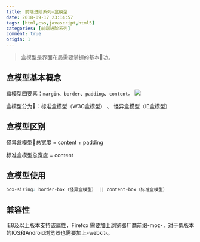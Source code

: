 ```yaml
---
title: 前端进阶系列—盒模型
date: 2018-09-17 23:14:57
tags: [html,css,javascript,html5]
categories: [前端进阶系列]
comment: true
origin: 1
---
```


> 盒模型是界面布局需要掌握的基本功。

## 盒模型基本概念

盒模型四要素：`margin`、`border`、`padding`、`content`。
![](http://cdn.rnode.me/images/20180917/img1.png)

盒模型分为：标准盒模型（W3C盒模型） 、 怪异盒模型（IE盒模型）

## 盒模型区别

怪异盒模型总宽度 = content + padding

标准盒模型总宽度 = content

## 盒模型使用

```css
box-sizing: border-box（怪异盒模型） || content-box（标准盒模型）
```

## 兼容性
IE8及以上版本支持该属性，Firefox 需要加上浏览器厂商前缀-moz-，对于低版本的IOS和Android浏览器也需要加上-webkit-。
